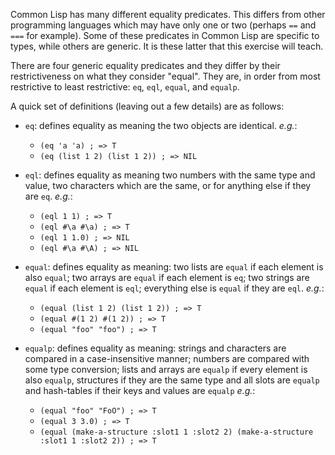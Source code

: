 Common Lisp has many different equality predicates. This differs from other programming languages which may have only one or two (perhaps `==` and `===` for example). Some of these predicates in Common Lisp are specific to types, while others are generic. It is these latter that this exercise will teach.

There are four generic equality predicates and they differ by their restrictiveness on what they consider "equal". They are, in order from most restrictive to least restrictive: `eq`, `eql`, `equal`, and `equalp`.

A quick set of definitions (leaving out a few details) are as follows:

- `eq`: defines equality as meaning the two objects are identical.
  _e.g._:

  - `(eq 'a 'a) ; => T`
  - `(eq (list 1 2) (list 1 2)) ; => NIL`

- `eql`: defines equality as meaning two numbers with the same type and value, two characters which are the same,
  or for anything else if they are `eq`.
  _e.g._:

  - `(eql 1 1) ; => T`
  - `(eql #\a #\a) ; => T`
  - `(eql 1 1.0) ; => NIL`
  - `(eql #\a #\A) ; => NIL`

- `equal`: defines equality as meaning: two lists are `equal` if each element is also `equal`; two arrays are `equal` if each element is `eq`; two strings are `equal` if each element is `eql`; everything else is `equal` if they are `eql`.
  _e.g._:

  - `(equal (list 1 2) (list 1 2)) ; => T`
  - `(equal #(1 2) #(1 2)) ; => T`
  - `(equal "foo" "foo") ; => T`

- `equalp`: defines equality as meaning: strings and characters are compared in a case-insensitive manner; numbers are compared with some type conversion; lists and arrays are `equalp` if every element is also `equalp`, structures if they are the same type and all slots are `equalp` and hash-tables if their keys and values are `equalp`
  _e.g._:
  - `(equal "foo" "FoO") ; => T`
  - `(equal 3 3.0) ; => T`
  - `(equal (make-a-structure :slot1 1 :slot2 2) (make-a-structure :slot1 1 :slot2 2)) ; => T`